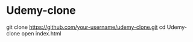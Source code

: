 # Udemy-clone
git clone https://github.com/your-username/udemy-clone.git cd Udemy-clone open index.html
